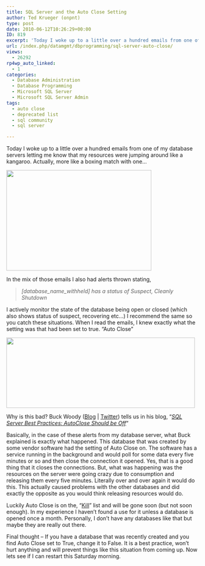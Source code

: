 ```yaml
---
title: SQL Server and the Auto Close Setting
author: Ted Krueger (onpnt)
type: post
date: 2010-06-12T10:26:29+00:00
ID: 819
excerpt: 'Today I woke up to a little over a hundred emails from one of my database servers letting me know that my resources were jumping around like a kangaroo.  In the mix of those emails I also had alerts thrown stating, [database_name_withheld] has a status of Suspect, Cleanly Shutdown.  I actively monitor the state of the database being open or closed (which also shows status of suspect, recovering etc...)   I recommend the same so you catch these situations.  When I read the emails, I knew exactly what the setting was that had been set to true.  "Auto Close"'
url: /index.php/datamgmt/dbprogramming/sql-server-auto-close/
views:
  - 26292
rp4wp_auto_linked:
  - 1
categories:
  - Database Administration
  - Database Programming
  - Microsoft SQL Server
  - Microsoft SQL Server Admin
tags:
  - auto close
  - deprecated list
  - sql community
  - sql server

---
```

Today I woke up to a little over a hundred emails from one of my database servers letting me know that my resources were jumping around like a kangaroo. Actually, more like a boxing match with one…

<div class="image_block">
  <img src="/wp-content/uploads/blogs/DataMgmt/autoclose_2.gif" alt="" title="" width="380" height="263" />
</div>

In the mix of those emails I also had alerts thrown stating, 

> _[database\_name\_withheld] has a status of Suspect, Cleanly Shutdown_

I actively monitor the state of the database being open or closed (which also shows status of suspect, recovering etc…) I recommend the same so you catch these situations. When I read the emails, I knew exactly what the setting was that had been set to true. “Auto Close”

<div class="image_block">
  <img src="/wp-content/uploads/blogs/DataMgmt/autclose.gif" alt="" title="" width="494" height="184" />
</div>

Why is this bad? Buck Woody ([Blog][1] | [Twitter][2]) tells us in his blog, “_[SQL Server Best Practices: AutoClose Should be Off][3]_“

Basically, in the case of these alerts from my database server, what Buck explained is exactly what happened. This database that was created by some vendor software had the setting of Auto Close on. The software has a service running in the background and would poll for some data every five minutes or so and then close the connection it opened. Yes, that is a good thing that it closes the connections. But, what was happening was the resources on the server were going crazy due to consumption and releasing them every five minutes. Literally over and over again it would do this. This actually caused problems with the other databases and did exactly the opposite as you would think releasing resources would do.

Luckily Auto Close is on the, “[Kill][4]” list and will be gone soon (but not soon enough). In my experience I haven’t found a use for it unless a database is opened once a month. Personally, I don’t have any databases like that but maybe they are really out there.

Final thought – If you have a database that was recently created and you find Auto Close set to True, change it to False. It is a best practice, won’t hurt anything and will prevent things like this situation from coming up. Now lets see if I can restart this Saturday morning.

 [1]: http://blogs.msdn.com/b/buckwoody/
 [2]: http://twitter.com/buckwoody
 [3]: http://blogs.msdn.com/b/buckwoody/archive/2009/06/24/sql-server-best-practices-autoclose-should-be-off.aspx
 [4]: http://msdn.microsoft.com/en-us/library/ms135094(SQL.90).aspx